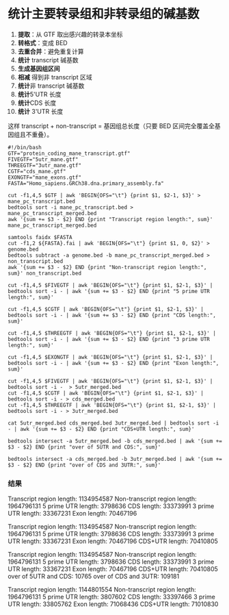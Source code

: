 # 统计主要转录组和非转录组的碱基数
1.  **提取**：从 GTF 取出感兴趣的转录本坐标
2.  **转格式**：变成 BED
3.  **去重合并**：避免重复计算   
4.  **统计** transcript 碱基数
5.  **生成基因组区间**    
6.  **相减** 得到非 transcript 区域  
7.  **统计**非 transcript 碱基数
8.  **统计**5'UTR 长度
9. **统计**CDS 长度
10.   **统计** 3'UTR 长度

这样 transcript + non-transcript = 基因组总长度（只要 BED 区间完全覆盖全基因组且不重叠）。
```
#!/bin/bash
GTF="protein_coding_mane_transcript.gtf"
FIVEGTF="5utr_mane.gtf"
THREEGTF="3utr_mane.gtf"
CGTF="cds_mane.gtf"
EXONGTF="mane_exons.gtf"
FASTA="Homo_sapiens.GRCh38.dna.primary_assembly.fa"

cut -f1,4,5 $GTF | awk 'BEGIN{OFS="\t"} {print $1, $2-1, $3}' > mane_pc_transcript.bed
bedtools sort -i mane_pc_transcript.bed > mane_pc_transcript_merged.bed
awk '{sum += $3 - $2} END {print "Transcript region length:", sum}' mane_pc_transcript_merged.bed

samtools faidx $FASTA
cut -f1,2 ${FASTA}.fai | awk 'BEGIN{OFS="\t"} {print $1, 0, $2}' > genome.bed
bedtools subtract -a genome.bed -b mane_pc_transcript_merged.bed > non_transcript.bed
awk '{sum += $3 - $2} END {print "Non-transcript region length:", sum}' non_transcript.bed

cut -f1,4,5 $FIVEGTF | awk 'BEGIN{OFS="\t"} {print $1, $2-1, $3}' | bedtools sort -i - | awk '{sum += $3 - $2} END {print "5 prime UTR length:", sum}'

cut -f1,4,5 $CGTF | awk 'BEGIN{OFS="\t"} {print $1, $2-1, $3}' | bedtools sort -i - | awk '{sum += $3 - $2} END {print "CDS length:", sum}'

cut -f1,4,5 $THREEGTF | awk 'BEGIN{OFS="\t"} {print $1, $2-1, $3}' | bedtools sort -i - | awk '{sum += $3 - $2} END {print "3 prime UTR length:", sum}'

cut -f1,4,5 $EXONGTF | awk 'BEGIN{OFS="\t"} {print $1, $2-1, $3}' | bedtools sort -i - | awk '{sum += $3 - $2} END {print "Exon length:", sum}'

cut -f1,4,5 $FIVEGTF | awk 'BEGIN{OFS="\t"} {print $1, $2-1, $3}' | bedtools sort -i -  > 5utr_merged.bed
cut -f1,4,5 $CGTF | awk 'BEGIN{OFS="\t"} {print $1, $2-1, $3}' | bedtools sort -i - > cds_merged.bed
cut -f1,4,5 $THREEGTF | awk 'BEGIN{OFS="\t"} {print $1, $2-1, $3}' | bedtools sort -i - > 3utr_merged.bed

cat 5utr_merged.bed cds_merged.bed 3utr_merged.bed | bedtools sort -i - | awk '{sum += $3 - $2} END {print "CDS+UTR length:", sum}'

bedtools intersect -a 5utr_merged.bed -b cds_merged.bed | awk '{sum += $3 - $2} END {print "over of 5UTR and CDS:", sum}'

bedtools intersect -a cds_merged.bed -b 3utr_merged.bed | awk '{sum += $3 - $2} END {print "over of CDS and 3UTR:", sum}'
```
### 结果
Transcript region length: 1134954587
Non-transcript region length: 1964796131
5 prime UTR length: 3798636
CDS length: 33373991
3 prime UTR length: 33367231
Exon length: 70467196

Transcript region length: 1134954587
Non-transcript region length: 1964796131
5 prime UTR length: 3798636
CDS length: 33373991
3 prime UTR length: 33367231
Exon length: 70467196
CDS+UTR length: 70410805

Transcript region length: 1134954587
Non-transcript region length: 1964796131
5 prime UTR length: 3798636
CDS length: 33373991
3 prime UTR length: 33367231
Exon length: 70467196
CDS+UTR length: 70410805
over of 5UTR and CDS: 10765
over of CDS and 3UTR: 109181


Transcript region length: 1144801554
Non-transcript region length: 1964796131
5 prime UTR length: 3807602
CDS length: 33397466
3 prime UTR length: 33805762
Exon length: 71068436
CDS+UTR length: 71010830

<!--stackedit_data:
eyJoaXN0b3J5IjpbLTE5MjYzNzgzNjMsLTE1Njg2OTYzNTUsNz
I2ODEzMjQ2LDk5NzM1OTQ4NCwtMzk4NjQ5MzE2LC0xMDM2MDk5
NjM3LC0xMDk3NzE0NDI4LDE3NzM2MjM1MzgsLTQ1NDYzNSwxNT
gyNjM5OTEwLDEwNjAxMDgzMTUsMTg5OTkxNzU0MywxNTQ3MjA4
Mjk1LDEzODU4NjMxNTUsMTgxMzg5ODc4NV19
-->